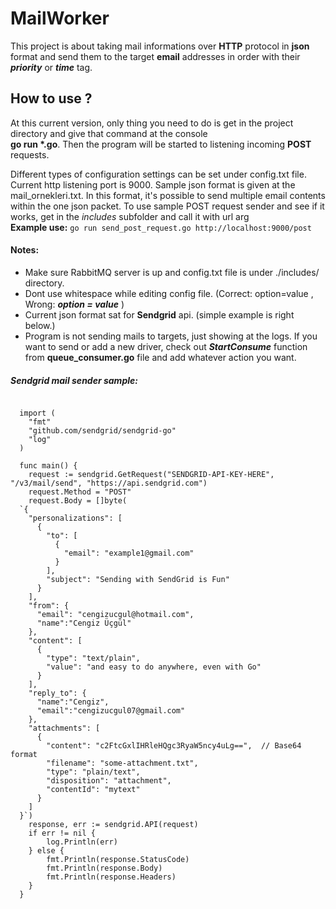 # MailWorker
This project is about taking mail informations over **HTTP** protocol in **json** format and send them to the target **email** addresses in order with their **_priority_** or **_time_** tag.

## How to use ?
At this current version, only thing you need to do is get in the project directory and give that command at the console <br />**go run \*.go**.
Then the program will be started to listening incoming **POST** requests.

Different types of configuration settings can be set under config.txt file. Current http listening port is 9000.
Sample json format is given at the mail_ornekleri.txt. In this format, it's possible to send multiple email contents within the one json packet.
To use sample POST request sender and see if it works, get in the _includes_ subfolder and call it with url arg
 <br />**Example use:**  `go run send_post_request.go http://localhost:9000/post`

#### **Notes:** 
- Make sure RabbitMQ server is up and config.txt file is under ./includes/ directory.
- Dont use whitespace while editing config file.  \(Correct: option=value  , Wrong: **_option = value_** \)
- Current json format sat for **Sendgrid** api. \(simple example is right below.\)
- Program is not sending mails to targets, just showing at the logs. If you want to send or add a new driver, check out **_StartConsume_** function from **queue_consumer.go** file and add whatever action you want.


##### Sendgrid mail sender sample:
````package main
  
  import (
  	"fmt"
  	"github.com/sendgrid/sendgrid-go"
  	"log"
  )
  
  func main() {
  	request := sendgrid.GetRequest("SENDGRID-API-KEY-HERE", "/v3/mail/send", "https://api.sendgrid.com")
  	request.Method = "POST"
  	request.Body = []byte(
  `{
    "personalizations": [
      {
        "to": [
          {
            "email": "example1@gmail.com"
          }
        ],
        "subject": "Sending with SendGrid is Fun"
      }
    ],
    "from": {
      "email": "cengizucgul@hotmail.com",
      "name":"Cengiz Üçgül"
    },
    "content": [
      {
        "type": "text/plain",
        "value": "and easy to do anywhere, even with Go"
      }
    ],
    "reply_to": {
      "name":"Cengiz",
      "email":"cengizucgul07@gmail.com"
    },
    "attachments": [
      {
        "content": "c2FtcGxlIHRleHQgc3RyaW5ncy4uLg==",  // Base64 format
        "filename": "some-attachment.txt",
        "type": "plain/text",
        "disposition": "attachment",
        "contentId": "mytext"
      }
    ]
  }`)
  	response, err := sendgrid.API(request)
  	if err != nil {
  		log.Println(err)
  	} else {
  		fmt.Println(response.StatusCode)
  		fmt.Println(response.Body)
  		fmt.Println(response.Headers)
  	}
  }
 ````